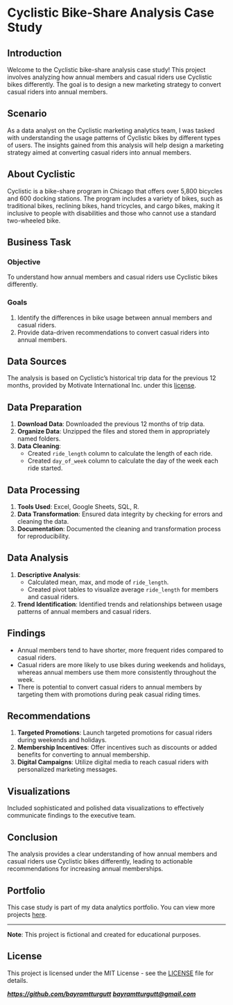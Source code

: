 # Cyclistic Bike-Share Analysis Case Study

## Introduction

Welcome to the Cyclistic bike-share analysis case study! This project involves analyzing how annual members and casual riders use Cyclistic bikes differently. The goal is to design a new marketing strategy to convert casual riders into annual members.

## Scenario

As a  data analyst on the Cyclistic marketing analytics team, I was tasked with understanding the usage patterns of Cyclistic bikes by different types of users. The insights gained from this analysis will help design a marketing strategy aimed at converting casual riders into annual members.

## About Cyclistic

Cyclistic is a bike-share program in Chicago that offers over 5,800 bicycles and 600 docking stations. The program includes a variety of bikes, such as traditional bikes, reclining bikes, hand tricycles, and cargo bikes, making it inclusive to people with disabilities and those who cannot use a standard two-wheeled bike.

## Business Task

### Objective
To understand how annual members and casual riders use Cyclistic bikes differently.

### Goals
1. Identify the differences in bike usage between annual members and casual riders.
2. Provide data-driven recommendations to convert casual riders into annual members.

## Data Sources

The analysis is based on Cyclistic’s historical trip data for the previous 12 months, provided by Motivate International Inc. under this [license](https://www.capitalbikeshare.com/data-license-agreement).

## Data Preparation

1. **Download Data**: Downloaded the previous 12 months of trip data.
2. **Organize Data**: Unzipped the files and stored them in appropriately named folders.
3. **Data Cleaning**:
   - Created `ride_length` column to calculate the length of each ride.
   - Created `day_of_week` column to calculate the day of the week each ride started.

## Data Processing

1. **Tools Used**: Excel, Google Sheets, SQL, R.
2. **Data Transformation**: Ensured data integrity by checking for errors and cleaning the data.
3. **Documentation**: Documented the cleaning and transformation process for reproducibility.

## Data Analysis

1. **Descriptive Analysis**:
   - Calculated mean, max, and mode of `ride_length`.
   - Created pivot tables to visualize average `ride_length` for members and casual riders.
2. **Trend Identification**: Identified trends and relationships between usage patterns of annual members and casual riders.

## Findings

- Annual members tend to have shorter, more frequent rides compared to casual riders.
- Casual riders are more likely to use bikes during weekends and holidays, whereas annual members use them more consistently throughout the week.
- There is potential to convert casual riders to annual members by targeting them with promotions during peak casual riding times.

## Recommendations

1. **Targeted Promotions**: Launch targeted promotions for casual riders during weekends and holidays.
2. **Membership Incentives**: Offer incentives such as discounts or added benefits for converting to annual membership.
3. **Digital Campaigns**: Utilize digital media to reach casual riders with personalized marketing messages.

## Visualizations

Included sophisticated and polished data visualizations to effectively communicate findings to the executive team.

## Conclusion

The analysis provides a clear understanding of how annual members and casual riders use Cyclistic bikes differently, leading to actionable recommendations for increasing annual memberships.

## Portfolio

This case study is part of my data analytics portfolio. You can view more projects [here](https://github.com/yourusername).

---

**Note**: This project is fictional and created for educational purposes.

## License

This project is licensed under the MIT License - see the [LICENSE](LICENSE) file for details.

***https://github.com/bayramtturgutt***
***bayramtturgutt@gmail.com***
